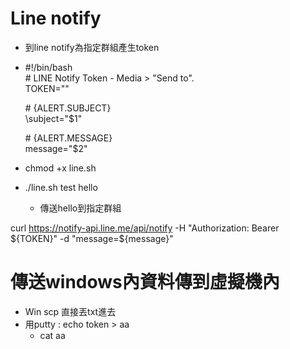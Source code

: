 # Line notify
* 到line notify為指定群組產生token
* #!/bin/bash    
  \# LINE Notify Token - Media > "Send to".    
  TOKEN=""    
    
  \# {ALERT.SUBJECT}    
  \subject="$1"    

  \# {ALERT.MESSAGE}    
  message="$2"    
* chmod +x line.sh
* ./line.sh test hello
  * 傳送hello到指定群組

curl https://notify-api.line.me/api/notify -H "Authorization: Bearer ${TOKEN}" -d "message=${message}"

# 傳送windows內資料傳到虛擬機內
* Win scp 直接丟txt進去
* 用putty : echo token > aa
    * cat aa
